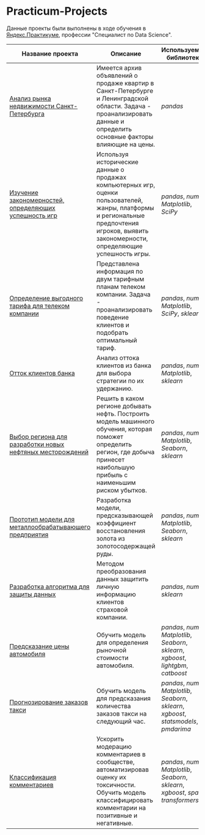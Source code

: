 # Practicum-Projects

Данные проекты были выполнены в ходе обучения в [Яндекс.Практикуме](https://praktikum.yandex.ru/data-scientist), профессии "Специалист по Data Science".

| Название проекта | Описание | Используемые библиотеки |
| --- | --- | --- |
| [Анализ рынка недвижимости Санкт-Петербурга](https://github.com/mikhail-ma/Practicum-Projects/tree/main/saint_petersburg_flats) | Имеется архив объявлений о продаже квартир в Санкт-Петербурге и Ленинградской области. Задача - проанализировать данные и определить основные факторы влияющие на цены. | *pandas* |
| [Изучение закономерностей, определяющих успешность игр](https://github.com/mikhail-ma/Practicum-Projects/tree/main/popular_games) | Используя исторические данные о продажах компьютерных игр, оценки пользователей, жанры, платформы и региональные предпочтения игроков, выявить закономерности, определяющие успешность игры. | *pandas*, *numpy*, *Matplotlib*, *SciPy*|
| [Определение выгодного тарифа для телеком компании](https://github.com/mikhail-ma/Practicum-Projects/tree/main/mobile_tariffs) | Представлена информация по двум тарифным планам телеком компании. Задача - проанализировать поведение клиентов и подобрать оптимальный тариф. | *pandas*, *numpy*, *Matplotlib*, *SciPy*, *sklearn* |
| [Отток клиентов банка](https://github.com/mikhail-ma/Practicum-Projects/tree/main/customer_churn) | Анализ оттока клиентов из банка для выбора стратегии по их удержанию. | *pandas*, *numpy*, *Matplotlib*, *sklearn* |
| [Выбор региона для разработки новых нефтяных месторождений](https://github.com/mikhail-ma/Practicum-Projects/tree/main/oil_fields) | Решить в каком регионе добывать нефть. Построить модель машинного обучения, которая поможет определить регион, где добыча принесет наибольшую прибыль с наименьшим риском убытков.| *pandas*, *numpy*, *Matplotlib*, *Seaborn*, *sklearn*|
| [Прототип модели для металлообрабатывающего предприятия](https://github.com/mikhail-ma/Practicum-Projects/tree/main/metal_processing) | Разработка модели, предсказывающей коэффициент восстановления золота из золотосодержащей руды. | *pandas*, *numpy*, *Matplotlib*, *Seaborn*, *sklearn* |
| [Разработка алгоритма для защиты данных](https://github.com/mikhail-ma/Practicum-Projects/tree/main/data_protection)| Методом преобразования данных защитить личную информацию клиентов страховой компании.  | *pandas*, *numpy*, *sklearn* |
| [Предсказание цены автомобиля](https://github.com/mikhail-ma/Practicum-Projects/tree/main/car_prices) | Обучить модель для определения рыночной стоимости автомобиля. | *pandas*, *numpy*, *Matplotlib*, *Seaborn*, *sklearn*, *xgboost*, *lightgbm*, *catboost* |
| [Прогнозирование заказов такси](https://github.com/mikhail-ma/Practicum-Projects/tree/main/time_series) | Обучить модель для предсказания количества заказов такси на следующий час. | *pandas*, *numpy*, *Matplotlib*, *Seaborn*, *sklearn*, *xgboost*, *statsmodels*, *pmdarima* |
| [Классификация комментариев](https://github.com/mikhail-ma/Practicum-Projects/tree/main/toxic_comments) | Ускорить модерацию комментариев в сообществе, автоматизировав оценку их токсичности. Обучить модель классифицировать комментарии на позитивные и негативные. | *pandas*, *numpy*, *Matplotlib*, *Seaborn*, *sklearn*, *xgboost*, *spacy*, *transformers* |
